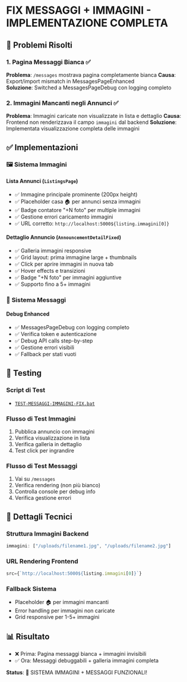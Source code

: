 # FIX MESSAGGI + IMMAGINI - IMPLEMENTAZIONE COMPLETA

## 🎯 Problemi Risolti

### 1. **Pagina Messaggi Bianca** ✅
**Problema**: `/messages` mostrava pagina completamente bianca
**Causa**: Export/import mismatch in MessagesPageEnhanced  
**Soluzione**: Switched a MessagesPageDebug con logging completo

### 2. **Immagini Mancanti negli Annunci** ✅
**Problema**: Immagini caricate non visualizzate in lista e dettaglio
**Causa**: Frontend non renderizzava il campo `immagini` dal backend
**Soluzione**: Implementata visualizzazione completa delle immagini

## ✅ Implementazioni

### 🖼️ **Sistema Immagini**

#### Lista Annunci (`ListingsPage`)
- ✅ Immagine principale prominente (200px height)
- ✅ Placeholder casa 🏠 per annunci senza immagini
- ✅ Badge contatore "+N foto" per multiple immagini
- ✅ Gestione errori caricamento immagini
- ✅ URL corretto: `http://localhost:5000${listing.immagini[0]}`

#### Dettaglio Annuncio (`AnnouncementDetailFixed`)
- ✅ Galleria immagini responsive
- ✅ Grid layout: prima immagine large + thumbnails
- ✅ Click per aprire immagini in nuova tab
- ✅ Hover effects e transizioni
- ✅ Badge "+N foto" per immagini aggiuntive
- ✅ Supporto fino a 5+ immagini

### 💬 **Sistema Messaggi**

#### Debug Enhanced
- ✅ MessagesPageDebug con logging completo
- ✅ Verifica token e autenticazione
- ✅ Debug API calls step-by-step
- ✅ Gestione errori visibili
- ✅ Fallback per stati vuoti

## 🧪 **Testing**

### Script di Test
- [`TEST-MESSAGGI-IMMAGINI-FIX.bat`](TEST-MESSAGGI-IMMAGINI-FIX.bat)

### Flusso di Test Immagini
1. Pubblica annuncio con immagini
2. Verifica visualizzazione in lista
3. Verifica galleria in dettaglio
4. Test click per ingrandire

### Flusso di Test Messaggi  
1. Vai su `/messages`
2. Verifica rendering (non più bianco)
3. Controlla console per debug info
4. Verifica gestione errori

## 🔧 **Dettagli Tecnici**

### Struttura Immagini Backend
```javascript
immagini: ["/uploads/filename1.jpg", "/uploads/filename2.jpg"]
```

### URL Rendering Frontend
```javascript
src={`http://localhost:5000${listing.immagini[0]}`}
```

### Fallback Sistema
- Placeholder 🏠 per immagini mancanti
- Error handling per immagini non caricate
- Grid responsive per 1-5+ immagini

## 📊 **Risultato**

- ❌ Prima: Pagina messaggi bianca + immagini invisibili
- ✅ Ora: Messaggi debuggabili + galleria immagini completa

**Status**: 🎉 SISTEMA IMMAGINI + MESSAGGI FUNZIONALI!
